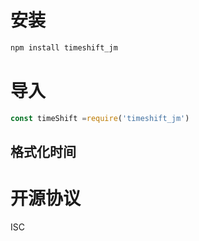 # 安装
```js
npm install timeshift_jm

```
# 导入

```js
const timeShift =require('timeshift_jm')
```

## 格式化时间

# 开源协议
ISC